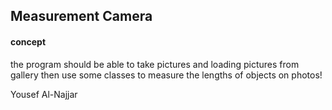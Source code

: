 ## Measurement Camera

#### concept

the program should be able to take pictures and loading pictures from gallery  then use some classes to measure the lengths of objects on photos! 




Yousef Al-Najjar 
